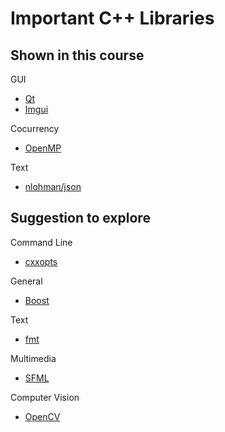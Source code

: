 # Important C++ Libraries

## Shown in this course

GUI

- [Qt](https://www.qt.io/download-open-source)
- [Imgui](https://github.com/ocornut/imgui)

Cocurrency

- [OpenMP](https://www.openmp.org/)

Text

- [nlohman/json](https://github.com/nlohmann/json)

## Suggestion to explore

Command Line

- [cxxopts](https://github.com/jarro2783/cxxopts)

General

- [Boost](https://github.com/boostorg)

Text

- [fmt](https://github.com/fmtlib/fmt)


Multimedia

- [SFML](https://github.com/SFML/SFML)

Computer Vision

- [OpenCV](https://opencv.org/)
